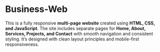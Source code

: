 # Business-Web
This is a fully responsive **multi-page website** created using **HTML, CSS, and JavaScript**. The site includes separate pages for **Home, About, Services, Projects, and Contact** with smooth navigation and consistent styling. It’s designed with clean layout principles and mobile-first responsiveness.
